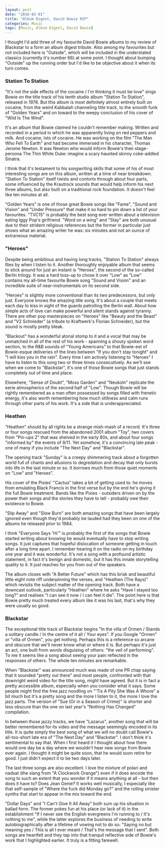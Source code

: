 ```yaml
---
layout: post
date: "2016-02-01"
title: "Album Digest, David Bowie RIP"
categories: Music
tags: [Music, Album Digest, David Bowie]
---
```


I thought I'd add three of my favourite David Bowie albums to my review of Blackstar to a form an album digest tribute. Also among my favourites but not included here is "Outside", which will be included in the understated classics (currently it's number 66) at some point. I thought about bumping "Outside" up the running order but I'd like to be objective about it when its turn comes.

### Station To Station

"It's not the side effects of the cocaine / I'm thinking it must be love" sings Bowie on the title track of his tenth studio album "Station To Station", released in 1976. But this album is most definitely almost entirely built on cocaine, from the weird Kabbalah channeling title track, to the smooth funk of "Golden Years" and on toward to the weepy conclusion of his cover of "Wild Is The Wind".

It's an album that Bowie claimed he couldn't remember making. Written and recorded in a period in which he was apparently living on red peppers and milk. And cocaine, lots of cocaine. He was working on the film "The Man Who Fell To Earth" and had become immersed in his character, Thomas Jerome Newton. It was Newton who would inform Bowie's then stage-persona The Thin White Duke: imagine a scary haunted skinny coke-addled Sinatra.

I think that it's testament to his songwriting skills that some of his of most interesting songs are on this album, written at a time of near breakdown. "Station To Station" itself twists and contorts through about four parts, some influenced by the Krautrock sounds that would help inform his next three albums, but also built on a traditional rock foundation. It doesn't feel like ten minutes at all. 

"Golden Years" is one of those great Bowie songs like "Fame", "Sound and Vision" and "Under Pressure" that make it so hard to pin down a list of your favourites. "TVC15" is probably the best song ever written about a television eating Iggy Pop's girlfriend. "Word on a wing" and "Stay" are both unusual due to their strident religious references but the former in particular just shows what an amazing writer he was: six minutes and not an ounce of extraneous material. 

### "Heroes"

Despite being ambitious and having long tracks, "Station To Station" always flies by when I listen to it. Another thoroughly enjoyable album that seems to stick around for just an instant is "Heroes", the second of the so-called Berlin trilogy. It was a hard toss-up to chose it over "Low" as "Low" contains my all-time favourite Bowie song "Sound and Vision" and an incredible suite of near-instrumentals on its second side.

"Heroes" is slightly more conventional than its two predecessors, but only just. Everyone knows the amazing title song. It's about a couple that meets each day to kiss in sight of the guards patrolling the Berlin wall. About how simple acts of love can make powerful and silent stands against tyranny. There are other pop masterpieces on "Heroes" like "Beauty and the Beast" and "V2 Schnieder" (a tribute to Kraftwerk's Florian Schneider), but the sound is mostly pretty bleak. 

"Blackout" has a wonderful atonal stomp to it and a vocal that may be unmatched in all of the rest of his work - spanning a shouty spoken word section, to the R&B sounds of "Young Americans" to that Bowie-est of Bowie-esque deliveries of the lines between "If you don't stay tonight" and "I will kiss you in the rain". Every time I am actively listening to "Heroes" I have to listen to this song two or three times consecutively. As we'll see when we come to "Blackstar", it's one of those Bowie songs that just stands completely out of time and place.

Elsewhere, "Sense of Doubt", "Moss Garden" and "Neukoln" replicate the eerie atmospherics of the second half of "Low". Though Bowie will be rightly remembered as a man often possessed by songs filled with frenetic energy, it's also worth remembering how much stillness and calm runs through other parts of his work. It's a side that is underappreciated.

### Heathen

"Heathen" should by all rights be a strange mish-mash of a record. It's three or four songs rescued from the abandoned 2001 album "Toy", two covers from "Pin-ups 2" that was shelved in the early 80s, and about four songs "informed by" the events of 9/11. Yet somehow, it's a convincing late peak - one of many if you include "The Next Day" and "Blackstar".

The opening track "Sunday" is a creepy shimmering track about a forgotten world full of chants and allusions to degredation and decay that only bursts into life in the last minute or so. It borrows much from those quiet moments on "Low" and "Heroes".

His cover of the Pixies' "Cactus" takes a bit of getting used to: he moves from emulating Black Francis in the first verse but by the end he's giving it the full Bowie treatment. Bands like the Pixies - outsiders driven on by the power their songs and the stories they have to tell - probably owe their existence to Bowie.

"Slip Away" and "Slow Burn" are both amazing songs that have been largely ignored even though they'd probably be lauded had they been on one of the albums he released prior to 1984.

I think "Everyone Says 'Hi'" is probably the first of the songs that Bowie started writing about knowing he would eventually have to stop writing songs. It just captures that hopeful dislocation of someone getting in touch after a long time apart. I remember hearing it on the radio on my birthday one year and it was wonderful. It's not a song with a profound artistic statement, in fact it's benign and domestic, but it has this innate storytelling quality to it. It just reaches for you from out of the speakers.

The album closes with "A Better Future" which has this brisk and beautiful little eight note riff underpinning the verses, and "Heathen (The Rays)" which revisits the subject matter of the opening track. Both have a downcast outlook, particularly "Heathen" where he asks "Have I stayed too long?" and realises "I can see it now / I can feel it die". The point here is that Bowie pretty much treated every album like it was his last, that's why they were usually so good. 

### Blackstar

The exceptional title track of Blackstar begins "In the villa of Ormen / Stands a solitary candle / In the centre of it all / Your eyes". If you Google "Ormen" or "villa of Ormen", you get nothing. Perhaps this is a reference so arcane and obscure that we'll never know what or where it is. But perhaps it's just an act, one built from words disguising of others: "the veil of performing". To me it seems like a song about seeing your pain reflected in the responses of others. The whole ten minutes are remarkable. 

When "Blackstar" was announced much was made of one PR chap saying that it sounded "pretty out there" and most people, confronted with that downright weird video for the title song, might have agreed. But it is in fact a pretty accessible album, especially when you consider what it says. Some people might find the free jazz noodling on "'Tis A Pity She Was A Whore" a bit much but it's a pretty song and the more I listen to it, the more I love the jazz parts. The version of "Sue (Or in a Season of Crime)" is shorter and less obscure than the one on last year's "Nothing Has Changed" compilation.

In between those jazzy tracks, we have "Lazarus", another song that will be better remembered for its video and the message seemingly encoded in its title. It is quite simply the best song of what we will no doubt call Bowie's all-too-short late era of "The Next Day" and "Blackstar". I don't think it's sentimental to say that. When I first heard it I thought about how there would one day be a day where we wouldn't hear new songs from Bowie ever again. I thought it might be quite soon, that he would soon retire for good. I just didn't expect it to be two days later. 

The last three songs are also excellent. I love the mixture of polari and nadsat (the slang from "A Clockwork Orange") even if it does encode the song to such an extent that you wonder if it means anything at all - but then does it have to? Does Jean Genie? It works well musically, I especially like that self-sample of "Where the fuck did Monday go?" and the rolling sinister synths that start to appear in the mix toward the end.

"Dollar Days" and "I Can't Give It All Away" both sum up his situation in ballad form. The former pokes fun at his place (or lack of it) in the establishment "If I never see the English evergreens I'm running to / It's nothing to me", while the latter explores the business of needing to write autobiographically after a lifetime of vowing not to do so: "Saying no but meaning yes / This is all I ever meant / That's the message that I sent". Both songs are heartfelt and they tap into that tranquil reflective side of Bowie's work that I highlighted earlier. It truly is a fitting farewell.
